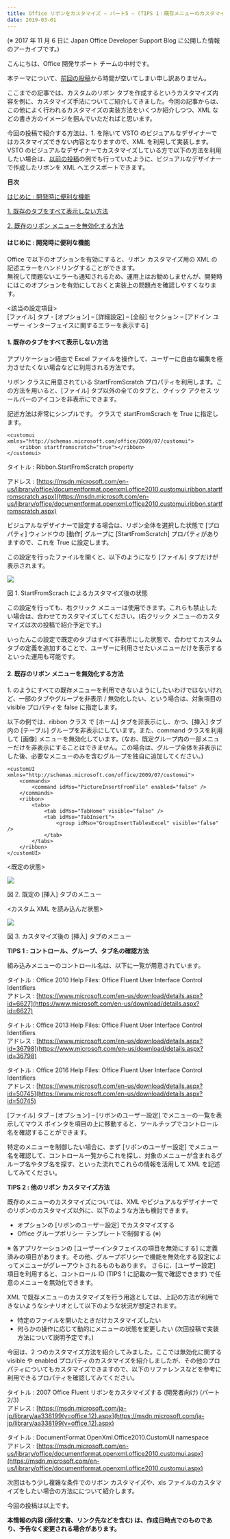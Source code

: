 ```yaml
---
title: Office リボンをカスタマイズ – パート5 – (TIPS 1：既存メニューのカスタマイズ)
date: 2019-03-01
---
```


(※ 2017 年 11 月 6 日に Japan Office Developer Support Blog に公開した情報のアーカイブです。)

こんにちは、Office 開発サポート チームの中村です。

本テーマについて、[前回の投稿](https://officesupportjp.github.io/blog/Office%20%E3%83%AA%E3%83%9C%E3%83%B3%E3%82%92%E3%82%AB%E3%82%B9%E3%82%BF%E3%83%9E%E3%82%A4%E3%82%BA%20%E2%80%93%20%E3%83%91%E3%83%BC%E3%83%884%20%E2%80%93%20(VSTO%20XML%20%E3%81%A7%E3%82%AB%E3%82%B9%E3%82%BF%E3%83%9E%E3%82%A4%E3%82%BA)/)から時間が空いてしまい申し訳ありません。

ここまでの記事では、カスタムのリボン タブを作成するというカスタマイズ内容を例に、カスタマイズ手法についてご紹介してきました。今回の記事からは、この他によく行われるカスタマイズの実装方法をいくつか紹介しつつ、XML などの書き方のイメージを掴んでいただればと思います。

今回の投稿で紹介する方法は、1. を除いて VSTO のビジュアルなデザイナーではカスタマイズできない内容となりますので、XML を利用して実装します。VSTO のビジュアルなデザイナーでカスタマイズしている方で以下の方法を利用したい場合は、[以前の投稿](https://officesupportjp.github.io/blog/Office%20%E3%83%AA%E3%83%9C%E3%83%B3%E3%82%92%E3%82%AB%E3%82%B9%E3%82%BF%E3%83%9E%E3%82%A4%E3%82%BA%20%E2%80%93%20%E3%83%91%E3%83%BC%E3%83%884%20%E2%80%93%20(VSTO%20XML%20%E3%81%A7%E3%82%AB%E3%82%B9%E3%82%BF%E3%83%9E%E3%82%A4%E3%82%BA)/)の例でも行っていたように、ビジュアルなデザイナーで作成したリボンを XML へエクスポートできます。

**目次**

[はじめに : 開発時に便利な機能](#はじめに-開発時に便利な機能)

[1\. 既存のタブをすべて表示しない方法](#1-既存のタブをすべて表示しない方法)

[2\. 既存のリボン メニューを無効化する方法](#2-既存のリボン-メニューを無効化する方法)

#### **はじめに : 開発時に便利な機能**

Office で以下のオプションを有効にすると、リボン カスタマイズ用の XML の記述エラーをハンドリングすることができます。  
無視して問題ないエラーも通知されるため、運用上はお勧めしませんが、開発時にはこのオプションを有効にしておくと実装上の問題点を確認しやすくなります。

<該当の設定項目>  
\[ファイル\] タブ - \[オプション\] – \[詳細設定\] – \[全般\] セクション – \[アドイン ユーザー インターフェイスに関するエラーを表示する\]

#### **1\. 既存のタブをすべて表示しない方法**

アプリケーション経由で Excel ファイルを操作して、ユーザーに自由な編集を極力させたくない場合などに利用される方法です。

リボン クラスに用意されている StartFromScratch プロパティを利用します。この方法を用いると、\[ファイル\] タブ以外の全てのタブと、クイック アクセス ツールバーのアイコンを非表示にできます。

記述方法は非常にシンプルです。<ribbon> クラスで startFromScrach を True に指定します。

```
<customui xmlns="http://schemas.microsoft.com/office/2009/07/customui">
    <ribbon startfromscratch="true"></ribbon>
</customui>
```

  

タイトル : Ribbon.StartFromScratch property

アドレス : [https://msdn.microsoft.com/en-us/library/office/documentformat.openxml.office2010.customui.ribbon.startfromscratch.aspx](https://msdn.microsoft.com/en-us/library/office/documentformat.openxml.office2010.customui.ribbon.startfromscratch.aspx)

ビジュアルなデザイナーで設定する場合は、リボン全体を選択した状態で \[プロパティ\] ウィンドウの \[動作\] グループに \[StartFromScratch\] プロパティがありますので、これを True に設定します。

この設定を行ったファイルを開くと、以下のようになり \[ファイル\] タブだけが表示されます。

![](image1.png)

図 1. StartFromScrach によるカスタマイズ後の状態

この設定を行っても、右クリック メニューは使用できます。これらも禁止したい場合は、合わせてカスタマイズしてください。(右クリック メニューのカスタマイズは次の投稿で紹介予定です。)

いったんこの設定で既定のタブはすべて非表示にした状態で、合わせてカスタム タブの定義を追加することで、ユーザーに利用させたいメニューだけを表示するといった運用も可能です。

#### **2\. 既存のリボン メニューを無効化する方法**

1\. のようにすべての既存メニューを利用できないようにしたいわけではないけれど、一部のタブやグループを非表示 / 無効化したい、という場合は、対象項目の visible プロパティを false に指定します。

以下の例では、ribbon クラス で \[ホーム\] タブを非表示にし、かつ、\[挿入\] タブ内の \[テーブル\] グループを非表示にしています。また、command クラスを利用して \[画像\] メニューを無効化しています。(なお、既定グループ内の一部メニューだけを非表示にすることはできません。この場合は、グループ全体を非表示にした後、必要なメニューのみを含むグループを独自に追加してください。)

```
<customUI xmlns="http://schemas.microsoft.com/office/2009/07/customui">
    <commands>
        <command idMso="PictureInsertFromFile" enabled="false" />
    </commands>
    <ribbon>
        <tabs>
            <tab idMso="TabHome" visible="false" />
            <tab idMso="TabInsert">
                <group idMso="GroupInsertTablesExcel" visible="false" />
            </tab>
        </tabs>
    </ribbon>
</customUI>
```

  

<既定の状態>

![](image2.png)

図 2. 既定の \[挿入\] タブのメニュー

<カスタム XML を読み込んだ状態>

![](image3.png)

図 3. カスタマイズ後の \[挿入\] タブのメニュー

**TIPS 1 : コントロール、グループ、タブ名の確認方法**

組み込みメニューのコントロ―ル名は、以下に一覧が用意されています。

タイトル : Office 2010 Help Files: Office Fluent User Interface Control Identifiers  
アドレス : [https://www.microsoft.com/en-us/download/details.aspx?id=6627](https://www.microsoft.com/en-us/download/details.aspx?id=6627)

タイトル : Office 2013 Help Files: Office Fluent User Interface Control Identifiers  
アドレス : [https://www.microsoft.com/en-us/download/details.aspx?id=36798](https://www.microsoft.com/en-us/download/details.aspx?id=36798)

タイトル : Office 2016 Help Files: Office Fluent User Interface Control Identifiers  
アドレス : [https://www.microsoft.com/en-us/download/details.aspx?id=50745](https://www.microsoft.com/en-us/download/details.aspx?id=50745)

\[ファイル\] タブ – \[オプション\] – \[リボンのユーザー設定\] でメニューの一覧を表示してマウス ポインタを項目の上に移動すると、ツールチップでコントロール名を確認することができます。

特定のメニューを制御したい場合に、まず \[リボンのユーザー設定\] でメニュー名を確認して、コントロール一覧からこれを探し、対象のメニューが含まれるグループ名やタブ名を探す、といった流れでこれらの情報を活用して XML を記述してみてください。

**TIPS 2 : 他のリボン カスタマイズ方法**

既存のメニューのカスタマイズについては、XML やビジュアルなデザイナーでのリボンのカスタマイズ以外に、以下のような方法も検討できます。

*   オプションの \[リボンのユーザー設定\] でカスタマイズする
*   Office グループポリシー テンプレートで制御する (※)

※ 各アプリケーションの \[ユーザーインタフェイスの項目を無効にする\] に定義済みの項目があります。その他、グループポリシーで機能を無効化する設定によってメニューがグレーアウトされるものもあります。 さらに、\[ユーザー設定\] 項目を利用すると、コントロール ID (TIPS 1 に記載の一覧で確認できます) で任意のメニューを無効化できます。

XML で既存メニューのカスタマイズを行う用途としては、上記の方法が利用できないようなシナリオとして以下のような状況が想定されます。

*   特定のファイルを開いたときだけカスタマイズしたい
*   何らかの操作に応じて動的にメニューの状態を変更したい (次回投稿で実装方法について説明予定です。)

今回は、2 つのカスタマイズ方法を紹介してみました。ここでは無効化に関する visible や enabled プロパティのカスタマイズを紹介しましたが、その他のプロパティについてもカスタマイズできますので、以下のリファレンスなどを参考に利用できるプロパティを確認してみてください。

タイトル : 2007 Office Fluent リボンをカスタマイズする (開発者向け) (パート 2/3)  
アドレス : [https://msdn.microsoft.com/ja-jp/library/aa338199(v=office.12).aspx](https://msdn.microsoft.com/ja-jp/library/aa338199(v=office.12).aspx)

タイトル : DocumentFormat.OpenXml.Office2010.CustomUI namespace  
アドレス : [https://msdn.microsoft.com/en-us/library/office/documentformat.openxml.office2010.customui.aspx](https://msdn.microsoft.com/en-us/library/office/documentformat.openxml.office2010.customui.aspx)

次回はもう少し複雑な条件でのリボン カスタマイズや、xls ファイルのカスタマイズをしたい場合の方法にについて紹介します。

今回の投稿は以上です。

**本情報の内容 (添付文書、リンク先などを含む) は、作成日時点でのものであり、予告なく変更される場合があります。**
